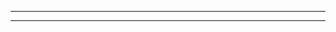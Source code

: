 ----------------------------------------------------------------


----------------------------------------------------------------